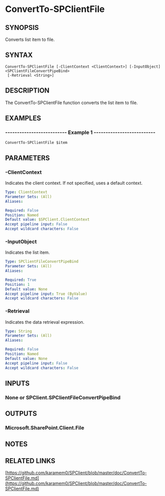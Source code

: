 # ConvertTo-SPClientFile

## SYNOPSIS
Converts list item to file.

## SYNTAX

```
ConvertTo-SPClientFile [-ClientContext <ClientContext>] [-InputObject] <SPClientFileConvertPipeBind>
 [-Retrieval <String>]
```

## DESCRIPTION
The ConvertTo-SPClientFile function converts the list item to file.

## EXAMPLES

### -------------------------- Example 1 --------------------------
```
ConvertTo-SPClientFile $item
```

## PARAMETERS

### -ClientContext
Indicates the client context.
If not specified, uses a default context.

```yaml
Type: ClientContext
Parameter Sets: (All)
Aliases: 

Required: False
Position: Named
Default value: $SPClient.ClientContext
Accept pipeline input: False
Accept wildcard characters: False
```

### -InputObject
Indicates the list item.

```yaml
Type: SPClientFileConvertPipeBind
Parameter Sets: (All)
Aliases: 

Required: True
Position: 1
Default value: None
Accept pipeline input: True (ByValue)
Accept wildcard characters: False
```

### -Retrieval
Indicates the data retrieval expression.

```yaml
Type: String
Parameter Sets: (All)
Aliases: 

Required: False
Position: Named
Default value: None
Accept pipeline input: False
Accept wildcard characters: False
```

## INPUTS

### None or SPClient.SPClientFileConvertPipeBind

## OUTPUTS

### Microsoft.SharePoint.Client.File

## NOTES

## RELATED LINKS

[https://github.com/karamem0/SPClient/blob/master/doc/ConvertTo-SPClientFile.md](https://github.com/karamem0/SPClient/blob/master/doc/ConvertTo-SPClientFile.md)

